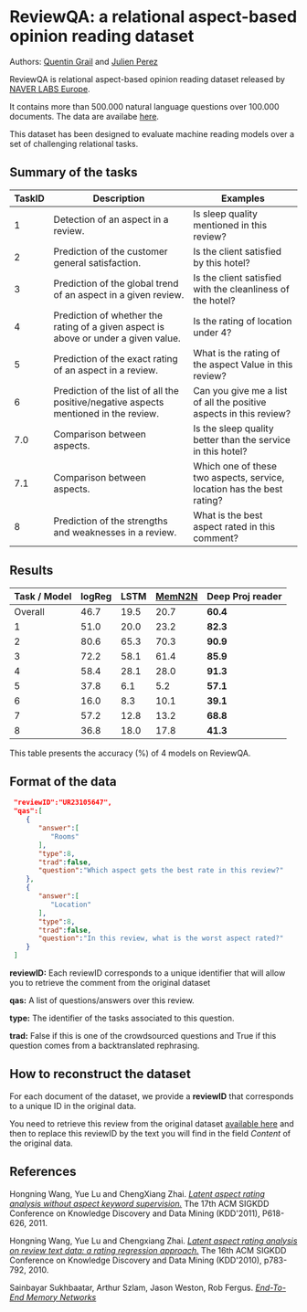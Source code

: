 # ReviewQA: a relational aspect-based opinion reading dataset

Authors: [Quentin Grail](https://www.linkedin.com/in/quentin-grail) and [Julien Perez](http://www.europe.naverlabs.com/NAVER-LABS-Europe/People/Julien-Perez)

ReviewQA is relational aspect-based opinion reading dataset released by [NAVER LABS Europe](http://www.europe.naverlabs.com/).

It contains more than 500.000 natural language questions over 100.000 documents. The data are availabe [here](https://github.com/qgrail/ReviewQA/tree/master/data).

This dataset has been designed to evaluate machine reading models over a set of challenging relational tasks.


## Summary of the tasks

| TaskID | Description                                                                          | Examples                                                                |
| ------- | ------------------------------------------------------------------------------------ | ------------------------------------------------------------------------|
| 1       | Detection of an aspect in a review.                                                  | Is sleep quality mentioned in this review?                             |
| 2       | Prediction of the customer general satisfaction.                                     | Is the client satisfied by this hotel?                                   |
| 3       | Prediction of the global trend of an aspect in a given review.                       | Is the client satisfied with the cleanliness of the hotel?               |
| 4       | Prediction of whether the rating of a given aspect is above or under a given value.  | Is the rating of location under 4?                                     |
| 5       | Prediction of the exact rating of an aspect in a review.                             | What is the rating of the aspect Value in this review?                 |
| 6       | Prediction of the list of all the positive/negative aspects mentioned in the review. | Can you give me a list of all the positive aspects in this review?     |
| 7.0     | Comparison between aspects.                                                          | Is the sleep quality better than the service in this hotel?            |
| 7.1     | Comparison between aspects.                                                          | Which one of these two aspects, service, location has the best rating? |
| 8       | Prediction of the strengths and weaknesses in a review.                              | What is the best aspect rated in this comment?                         |

## Results

| Task / Model | logReg | LSTM | [MemN2N](https://arxiv.org/abs/1503.08895) | Deep Proj reader| 
|--------------|--------|------|--------|-----------------|
Overall        | 46.7   | 19.5 | 20.7   | **60.4**        |
1              | 51.0   | 20.0 | 23.2   | **82.3**        | 
2              | 80.6   | 65.3 | 70.3   | **90.9**        |
3              | 72.2   | 58.1 | 61.4   | **85.9**        |
4              | 58.4   | 28.1 | 28.0   | **91.3**        |
5              | 37.8   | 6.1  | 5.2    | **57.1**        |
6              | 16.0   | 8.3  | 10.1   | **39.1**        |
7              | 57.2   | 12.8 | 13.2   | **68.8**        |
8              | 36.8   | 18.0 | 17.8   | **41.3**        |

This table presents the accuracy (%) of 4 models on ReviewQA.

## Format of the data
```json
 "reviewID":"UR23105647",
 "qas":[
    {
       "answer":[
          "Rooms"
       ],
       "type":8,
       "trad":false,
       "question":"Which aspect gets the best rate in this review?"
    },
    {
       "answer":[
          "Location"
       ],
       "type":8,
       "trad":false,
       "question":"In this review, what is the worst aspect rated?"
    }
 ] 
```

**reviewID:** Each reviewID corresponds to a unique identifier that will allow you to retrieve the comment from the original dataset 

**qas:** A list of questions/answers over this review.

**type:** The identifier of the tasks associated to this question.

**trad:** False if this is one of the crowdsourced questions and True if this question comes from a backtranslated rephrasing.

## How to reconstruct the dataset
For each document of the dataset, we provide a **reviewID** that corresponds to a unique ID in the original data.

You need to retrieve this review from the original dataset [available here](http://times.cs.uiuc.edu/~wang296/Data/LARA/TripAdvisor/TripAdvisorJson.tar.bz2) and then to replace this reviewID by the text you will find in the field *Content* of the original data.

## References

Hongning Wang, Yue Lu and ChengXiang Zhai. [*Latent aspect rating analysis without aspect keyword supervision.*](http://times.cs.uiuc.edu/~wang296/paper/p618.pdf) The 17th ACM SIGKDD Conference on Knowledge Discovery and Data Mining (KDD'2011), P618-626, 2011. 

Hongning Wang, Yue Lu and Chengxiang Zhai. [*Latent aspect rating analysis on review text data: a rating regression approach.*](https://dl.acm.org/citation.cfm?id=1835903) The 16th ACM SIGKDD Conference on Knowledge Discovery and Data Mining (KDD'2010), p783-792, 2010. 

Sainbayar Sukhbaatar, Arthur Szlam, Jason Weston, Rob Fergus. [*End-To-End Memory Networks*](https://arxiv.org/abs/1503.08895)

